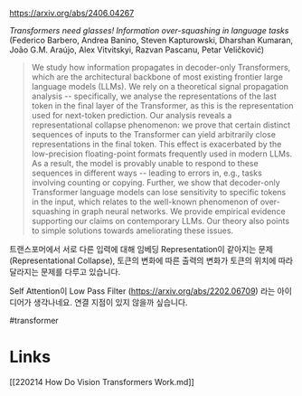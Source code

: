 https://arxiv.org/abs/2406.04267

*Transformers need glasses! Information over-squashing in language tasks* (Federico Barbero, Andrea Banino, Steven Kapturowski, Dharshan Kumaran, João G.M. Araújo, Alex Vitvitskyi, Razvan Pascanu, Petar Veličković)

> We study how information propagates in decoder-only Transformers, which are the architectural backbone of most existing frontier large language models (LLMs). We rely on a theoretical signal propagation analysis -- specifically, we analyse the representations of the last token in the final layer of the Transformer, as this is the representation used for next-token prediction. Our analysis reveals a representational collapse phenomenon: we prove that certain distinct sequences of inputs to the Transformer can yield arbitrarily close representations in the final token. This effect is exacerbated by the low-precision floating-point formats frequently used in modern LLMs. As a result, the model is provably unable to respond to these sequences in different ways -- leading to errors in, e.g., tasks involving counting or copying. Further, we show that decoder-only Transformer language models can lose sensitivity to specific tokens in the input, which relates to the well-known phenomenon of over-squashing in graph neural networks. We provide empirical evidence supporting our claims on contemporary LLMs. Our theory also points to simple solutions towards ameliorating these issues.

트랜스포머에서 서로 다른 입력에 대해 임베딩 Representation이 같아지는 문제(Representational Collapse), 토큰의 변화에 따른 출력의 변화가 토큰의 위치에 따라 달라지는 문제를 다루고 있습니다.

Self Attention이 Low Pass Filter (https://arxiv.org/abs/2202.06709) 라는 아이디어가 생각나네요. 연결 지점이 있지 않을까 싶습니다.

#transformer

# Links

[[220214 How Do Vision Transformers Work.md]]